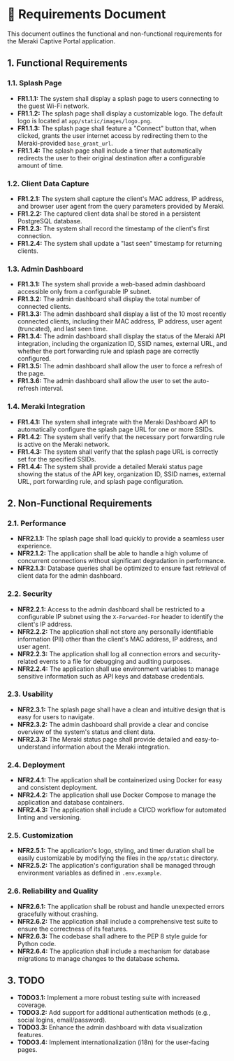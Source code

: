 # 📝 Requirements Document

This document outlines the functional and non-functional requirements for the Meraki Captive Portal application.

## 1. Functional Requirements

### 1.1. Splash Page

-   **FR1.1.1:** The system shall display a splash page to users connecting to the guest Wi-Fi network.
-   **FR1.1.2:** The splash page shall display a customizable logo. The default logo is located at `app/static/images/logo.png`.
-   **FR1.1.3:** The splash page shall feature a "Connect" button that, when clicked, grants the user internet access by redirecting them to the Meraki-provided `base_grant_url`.
-   **FR1.1.4:** The splash page shall include a timer that automatically redirects the user to their original destination after a configurable amount of time.

### 1.2. Client Data Capture

-   **FR1.2.1:** The system shall capture the client's MAC address, IP address, and browser user agent from the query parameters provided by Meraki.
-   **FR1.2.2:** The captured client data shall be stored in a persistent PostgreSQL database.
-   **FR1.2.3:** The system shall record the timestamp of the client's first connection.
-   **FR1.2.4:** The system shall update a "last seen" timestamp for returning clients.

### 1.3. Admin Dashboard

-   **FR1.3.1:** The system shall provide a web-based admin dashboard accessible only from a configurable IP subnet.
-   **FR1.3.2:** The admin dashboard shall display the total number of connected clients.
-   **FR1.3.3:** The admin dashboard shall display a list of the 10 most recently connected clients, including their MAC address, IP address, user agent (truncated), and last seen time.
-   **FR1.3.4:** The admin dashboard shall display the status of the Meraki API integration, including the organization ID, SSID names, external URL, and whether the port forwarding rule and splash page are correctly configured.
-   **FR1.3.5:** The admin dashboard shall allow the user to force a refresh of the page.
-   **FR1.3.6:** The admin dashboard shall allow the user to set the auto-refresh interval.

### 1.4. Meraki Integration

-   **FR1.4.1:** The system shall integrate with the Meraki Dashboard API to automatically configure the splash page URL for one or more SSIDs.
-   **FR1.4.2:** The system shall verify that the necessary port forwarding rule is active on the Meraki network.
-   **FR1.4.3:** The system shall verify that the splash page URL is correctly set for the specified SSIDs.
-   **FR1.4.4:** The system shall provide a detailed Meraki status page showing the status of the API key, organization ID, SSID names, external URL, port forwarding rule, and splash page configuration.

## 2. Non-Functional Requirements

### 2.1. Performance

-   **NFR2.1.1:** The splash page shall load quickly to provide a seamless user experience.
-   **NFR2.1.2:** The application shall be able to handle a high volume of concurrent connections without significant degradation in performance.
-   **NFR2.1.3:** Database queries shall be optimized to ensure fast retrieval of client data for the admin dashboard.

### 2.2. Security

-   **NFR2.2.1:** Access to the admin dashboard shall be restricted to a configurable IP subnet using the `X-Forwarded-For` header to identify the client's IP address.
-   **NFR2.2.2:** The application shall not store any personally identifiable information (PII) other than the client's MAC address, IP address, and user agent.
-   **NFR2.2.3:** The application shall log all connection errors and security-related events to a file for debugging and auditing purposes.
-   **NFR2.2.4:** The application shall use environment variables to manage sensitive information such as API keys and database credentials.

### 2.3. Usability

-   **NFR2.3.1:** The splash page shall have a clean and intuitive design that is easy for users to navigate.
-   **NFR2.3.2:** The admin dashboard shall provide a clear and concise overview of the system's status and client data.
-   **NFR2.3.3:** The Meraki status page shall provide detailed and easy-to-understand information about the Meraki integration.

### 2.4. Deployment

-   **NFR2.4.1:** The application shall be containerized using Docker for easy and consistent deployment.
-   **NFR2.4.2:** The application shall use Docker Compose to manage the application and database containers.
-   **NFR2.4.3:** The application shall include a CI/CD workflow for automated linting and versioning.

### 2.5. Customization

-   **NFR2.5.1:** The application's logo, styling, and timer duration shall be easily customizable by modifying the files in the `app/static` directory.
-   **NFR2.5.2:** The application's configuration shall be managed through environment variables as defined in `.env.example`.

### 2.6. Reliability and Quality

-   **NFR2.6.1:** The application shall be robust and handle unexpected errors gracefully without crashing.
-   **NFR2.6.2:** The application shall include a comprehensive test suite to ensure the correctness of its features.
-   **NFR2.6.3:** The codebase shall adhere to the PEP 8 style guide for Python code.
-   **NFR2.6.4:** The application shall include a mechanism for database migrations to manage changes to the database schema.

## 3. TODO

-   **TODO3.1:** Implement a more robust testing suite with increased coverage.
-   **TODO3.2:** Add support for additional authentication methods (e.g., social logins, email/password).
-   **TODO3.3:** Enhance the admin dashboard with data visualization features.
-   **TODO3.4:** Implement internationalization (i18n) for the user-facing pages.
